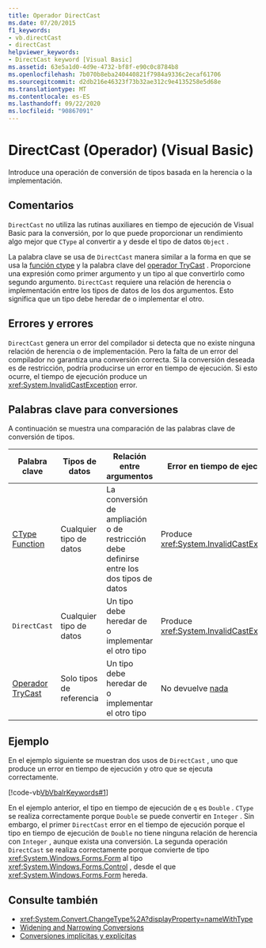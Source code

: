 ```yaml
---
title: Operador DirectCast
ms.date: 07/20/2015
f1_keywords:
- vb.directCast
- directCast
helpviewer_keywords:
- DirectCast keyword [Visual Basic]
ms.assetid: 63e5a1d0-4d9e-4732-bf8f-e90c0c8784b8
ms.openlocfilehash: 7b070b8eba240440821f7984a9336c2ecaf61706
ms.sourcegitcommit: d2db216e46323f73b32ae312c9e4135258e5d68e
ms.translationtype: MT
ms.contentlocale: es-ES
ms.lasthandoff: 09/22/2020
ms.locfileid: "90867091"
---
```

# <a name="directcast-operator-visual-basic"></a>DirectCast (Operador) (Visual Basic)

Introduce una operación de conversión de tipos basada en la herencia o la implementación.  
  
## <a name="remarks"></a>Comentarios  

 `DirectCast` no utiliza las rutinas auxiliares en tiempo de ejecución de Visual Basic para la conversión, por lo que puede proporcionar un rendimiento algo mejor que `CType` al convertir a y desde el tipo de datos `Object` .  
  
 La palabra clave se usa de `DirectCast` manera similar a la forma en que se usa la [función ctype](../functions/ctype-function.md) y la palabra clave del [operador TryCast](trycast-operator.md) . Proporcione una expresión como primer argumento y un tipo al que convertirlo como segundo argumento. `DirectCast` requiere una relación de herencia o implementación entre los tipos de datos de los dos argumentos. Esto significa que un tipo debe heredar de o implementar el otro.  
  
## <a name="errors-and-failures"></a>Errores y errores  

 `DirectCast` genera un error del compilador si detecta que no existe ninguna relación de herencia o de implementación. Pero la falta de un error del compilador no garantiza una conversión correcta. Si la conversión deseada es de restricción, podría producirse un error en tiempo de ejecución. Si esto ocurre, el tiempo de ejecución produce un <xref:System.InvalidCastException> error.  
  
## <a name="conversion-keywords"></a>Palabras clave para conversiones  

 A continuación se muestra una comparación de las palabras clave de conversión de tipos.  
  
|Palabra clave|Tipos de datos|Relación entre argumentos|Error en tiempo de ejecución|  
|---|---|---|---|  
|[CType Function](../functions/ctype-function.md)|Cualquier tipo de datos|La conversión de ampliación o de restricción debe definirse entre los dos tipos de datos|Produce <xref:System.InvalidCastException>|  
|`DirectCast`|Cualquier tipo de datos|Un tipo debe heredar de o implementar el otro tipo|Produce <xref:System.InvalidCastException>|  
|[Operador TryCast](trycast-operator.md)|Solo tipos de referencia|Un tipo debe heredar de o implementar el otro tipo|No devuelve [nada](../nothing.md)|  
  
## <a name="example"></a>Ejemplo  

 En el ejemplo siguiente se muestran dos usos de `DirectCast` , uno que produce un error en tiempo de ejecución y otro que se ejecuta correctamente.  
  
 [!code-vb[VbVbalrKeywords#1](~/samples/snippets/visualbasic/VS_Snippets_VBCSharp/VbVbalrKeywords/VB/Class1.vb#1)]  
  
 En el ejemplo anterior, el tipo en tiempo de ejecución de `q` es `Double` . `CType` se realiza correctamente porque `Double` se puede convertir en `Integer` . Sin embargo, el primer `DirectCast` error en el tiempo de ejecución porque el tipo en tiempo de ejecución de `Double` no tiene ninguna relación de herencia con `Integer` , aunque exista una conversión. La segunda operación `DirectCast` se realiza correctamente porque convierte de tipo <xref:System.Windows.Forms.Form> al tipo <xref:System.Windows.Forms.Control> , desde el que <xref:System.Windows.Forms.Form> hereda.  
  
## <a name="see-also"></a>Consulte también

- <xref:System.Convert.ChangeType%2A?displayProperty=nameWithType>
- [Widening and Narrowing Conversions](../../programming-guide/language-features/data-types/widening-and-narrowing-conversions.md)
- [Conversiones implícitas y explícitas](../../programming-guide/language-features/data-types/implicit-and-explicit-conversions.md)
